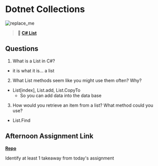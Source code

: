 # Dotnet Collections

![replace_me](https://codeworks.blob.core.windows.net/public/assets/img/illustrations/placeholder.svg)

> **📖 [C# List](https://codeworksacademy.com/fs-student-guide/resources/wk10/02-List-Methods)**

## Questions

1. What is a List in C#?
  - it is what it is... a list
2. What List methods seem like you might use them often? Why?
  - List[index], List.add, List.CopyTo
    - So you can add data into the data base
3. How would you retrieve an item from a list? What method could you use?
  - List.Find
## Afternoon Assignment Link

**[Repo](https://github.com/Parker-ward/GregsListDotNet)**

Identify at least 1 takeaway from today's assignment
